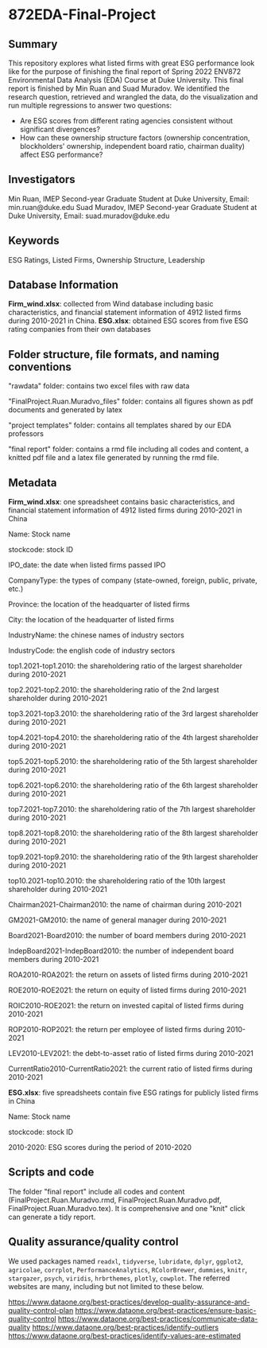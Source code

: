 # 872EDA-Final-Project

## Summary

This repository explores what listed firms with great ESG performance look like for the purpose of finishing the final report of Spring 2022 ENV872 Environmental Data Analysis (EDA) Course at Duke University. This final report is finished by Min Ruan and Suad Muradov. We identified the research question, retrieved and wrangled the data, do the visualization and run multiple regressions to answer two questions:

* Are ESG scores from different rating agencies consistent without significant divergences?
* How can these ownership structure factors (ownership concentration, blockholders' ownership, independent board ratio, chairman duality) affect ESG performance?

## Investigators

Min Ruan, IMEP Second-year Graduate Student at Duke University, Email: min.ruan\@duke.edu
Suad Muradov, IMEP Second-year Graduate Student at Duke University, Email: suad.muradov\@duke.edu

## Keywords

ESG Ratings, Listed Firms, Ownership Structure, Leadership

## Database Information

**Firm_wind.xlsx**: collected from Wind database including basic characteristics, and financial statement information of 4912 listed firms during 2010-2021 in China.
**ESG.xlsx**: obtained ESG scores from five ESG rating companies from their own databases


## Folder structure, file formats, and naming conventions 

"rawdata" folder: contains two excel files with raw data

"FinalProject.Ruan.Muradvo_files" folder: contains all figures shown as pdf documents and generated by latex

"project templates" folder: contains all templates shared by our EDA professors 

"final report" folder: contains a rmd file including all codes and content, a knitted pdf file and a latex file generated by running the rmd file.

## Metadata

**Firm_wind.xlsx**: one spreadsheet contains basic characteristics, and financial statement information of 4912 listed firms during 2010-2021 in China

Name: Stock name

stockcode: stock ID

IPO_date: the date when listed firms passed IPO

CompanyType: the types of company (state-owned, foreign, public, private, etc.)

Province: the location of the headquarter of listed firms

City: the location of the headquarter of listed firms

IndustryName: the chinese names of industry sectors

IndustryCode: the english code of industry sectors

top1.2021-top1.2010: the shareholdering ratio of the largest shareholder during 2010-2021

top2.2021-top2.2010: the shareholdering ratio of the 2nd largest shareholder during 2010-2021

top3.2021-top3.2010: the shareholdering ratio of the 3rd largest shareholder during 2010-2021

top4.2021-top4.2010: the shareholdering ratio of the 4th largest shareholder during 2010-2021

top5.2021-top5.2010: the shareholdering ratio of the 5th largest shareholder during 2010-2021

top6.2021-top6.2010: the shareholdering ratio of the 6th largest shareholder during 2010-2021

top7.2021-top7.2010: the shareholdering ratio of the 7th largest shareholder during 2010-2021

top8.2021-top8.2010: the shareholdering ratio of the 8th largest shareholder during 2010-2021

top9.2021-top9.2010: the shareholdering ratio of the 9th largest shareholder during 2010-2021

top10.2021-top10.2010: the shareholdering ratio of the 10th largest shareholder during 2010-2021

Chairman2021-Chairman2010: the name of chairman during 2010-2021

GM2021-GM2010: the name of general manager during 2010-2021

Board2021-Board2010: the number of board members during 2010-2021

IndepBoard2021-IndepBoard2010: the number of independent board members during 2010-2021

ROA2010-ROA2021: the return on assets of listed firms during 2010-2021

ROE2010-ROE2021: the return on equity of listed firms during 2010-2021

ROIC2010-ROE2021: the return on invested capital of listed firms during 2010-2021

ROP2010-ROP2021: the return per employee of listed firms during 2010-2021

LEV2010-LEV2021: the debt-to-asset ratio of listed firms during 2010-2021

CurrentRatio2010-CurrentRatio2021: the current ratio of listed firms during 2010-2021

**ESG.xlsx**: five spreadsheets contain five ESG ratings for publicly listed firms in China

Name: Stock name

stockcode: stock ID

2010-2020: ESG scores during the period of 2010-2020

## Scripts and code

The folder "final report" include all codes and content (FinalProject.Ruan.Muradvo.rmd, FinalProject.Ruan.Muradvo.pdf, FinalProject.Ruan.Muradvo.tex). It is comprehensive and one "knit" click can generate a tidy report.

## Quality assurance/quality control

We used packages named `readxl`, `tidyverse`, `lubridate`, `dplyr`, `ggplot2`, `agricolae`, `corrplot`, `PerformanceAnalytics`, `RColorBrewer`, `dummies`, `knitr`, `stargazer`, `psych`, `viridis`, `hrbrthemes`, `plotly`, `cowplot`. The referred websites are many, including but not limited to these below.

<https://www.dataone.org/best-practices/develop-quality-assurance-and-quality-control-plan>
<https://www.dataone.org/best-practices/ensure-basic-quality-control>
<https://www.dataone.org/best-practices/communicate-data-quality>
<https://www.dataone.org/best-practices/identify-outliers>
<https://www.dataone.org/best-practices/identify-values-are-estimated>
